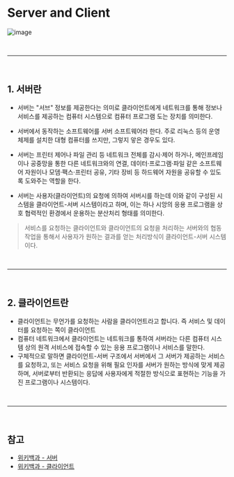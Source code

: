 # Server and Client


![image](https://t1.daumcdn.net/cfile/tistory/99836D4C5E4D1E1F05)

<br />
<hr />
<br />

## 1. 서버란 

- 서버는 "서브" 정보를 제공한다는 의미로 클라이언트에게 네트워크를 통해 정보나 서비스를 제공하는 컴퓨터 시스템으로 컴퓨터 프로그램 도는 장치를 의미한다.
- 서버에서 동작하는 소프트웨어를 서버 소프트웨어라 한다. 주로 리눅스 등의 운영 체제를 설치한 대형 컴퓨터를 쓰지만, 그렇지 앟은 경우도 있다.
- 서버는 프린터 제어나 파일 관리 등 네트워크 전체를 감시·제어 하거나, 메인프레임이나 공중망을 통한 다른 네트워크와의 연결, 데이터·프로그램·파일 같은 소프트웨어 자원이나 모뎀·팩스·프린터 공유, 기타 장비 등 하드웨어 자원을 공유할 수 있도록 도와주는 역할을 한다.

- 서버는 사용자(클라이언트)의 요청에 의하여 서버시를 하는데 이와 같이 구성된 시스템을 클라이언트-서버 시스템이라고 하며, 이는 하나 시앙의 응용 프로그램을 상호 협력적인 환경에서 운용하는 분산처리 형태를 의미한다.

> 서비스를 요청하는 클라이언트와 클라이언트의 요청을 처리하는 서버와의 협동작업을 통해서 사용자가 원하는 결과를 얻는 처리방식이 클라이언트-서버 시스템이다.


<br />
<hr />
<br />

## 2. 클라이언트란

- 클라이언트는 무언가를 요청하는 사람을 클라이언트라고 합니다. 즉 서비스 및 데이터를 요청하는 쪽이 클라이언트
- 컴퓨터 네트워크에서 클라이언트는 네트워크를 통하여 서버라는 다른 컴퓨터 시스템 상의 원격 서비스에 접속할 수 있는 응용 프로그램이나 서비스를 말한다.
- 구체적으로 말하면 클라이언트-서버 구조에서 서버에서 그 서버가 제공하는 서비스를 요청하고, 또는 서비스 요청을 위해 필요 인자를 서버가 원하는 방식에 맞게 제공하며, 서버로부터 반환되는 응답에 사용자에게 적절한 방식으로 표현하는 기능을 가진 프로그램이나 시스템이다.


<br />
<hr />
<br />

## 참고

- [위키백과 - 서버](https://ko.wikipedia.org/wiki/%EC%84%9C%EB%B2%84)
- [위키백과 - 클라이언트](https://ko.wikipedia.org/wiki/%ED%81%B4%EB%9D%BC%EC%9D%B4%EC%96%B8%ED%8A%B8_(%EC%BB%B4%ED%93%A8%ED%8C%85))